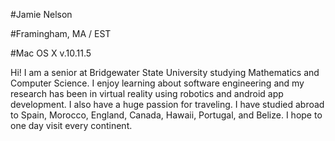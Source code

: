 #Jamie Nelson

#Framingham, MA / EST

#Mac OS X v.10.11.5

Hi! I am a senior at Bridgewater State University studying Mathematics and Computer Science. I enjoy learning about
software engineering and my research has been in virtual reality using robotics and android app development. I also have a 
huge passion for traveling. I have studied abroad to Spain, Morocco, England, Canada, Hawaii, Portugal, and Belize. I hope 
to one day visit every continent. 
